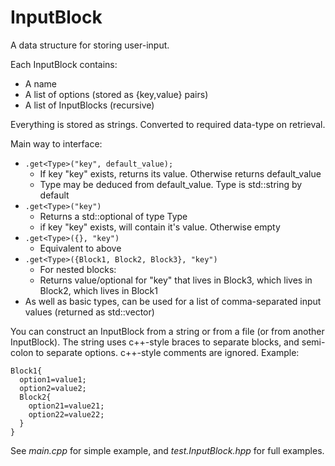 # InputBlock

A data structure for storing user-input.

Each InputBlock contains:
  * A name
  * A list of options (stored as {key,value} pairs)
  * A list of InputBlocks (recursive)

Everything is stored as strings. Converted to required data-type on retrieval.

Main way to interface:
  * ```.get<Type>("key", default_value);```
    * If key "key" exists, returns its value. Otherwise returns default_value
    * Type may be deduced from default_value. Type is std::string by default
  * ```.get<Type>("key")```
    * Returns a std::optional of type Type
    * if key "key" exists, will contain it's value. Otherwise empty
  * ```.get<Type>({}, "key")```
    * Equivalent to above
  * ```.get<Type>({Block1, Block2, Block3}, "key")```
    * For nested blocks:
    * Returns value/optional for "key" that lives in Block3, which lives in Block2, which lives in Block1
  * As well as basic types, can be used for a list of comma-separated input values (returned as std::vector)

You can construct an InputBlock from a string or from a file (or from another InputBlock).
The string uses c++-style braces to separate blocks, and semi-colon to separate options. c++-style comments are ignored.
Example:

```
Block1{
  option1=value1;
  option2=value2;
  Block2{
    option21=value21;
    option22=value22;
  }
}
```

See _main.cpp_ for simple example, and _test.InputBlock.hpp_ for full examples.
